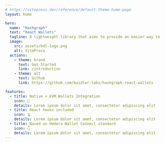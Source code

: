 ```yaml
---
# https://vitepress.dev/reference/default-theme-home-page
layout: home

hero:
  name: "Hashgraph"
  text: "React Wallets"
  tagline: A lightweight library that aims to provide an easier way to interact with the <a class="link" href="https://hedera.com/" target="_blank">Hedera</a> network from a UI perspective
  image:
    src: assets/bdl-logo.png
    alt: VitePress
  actions:
    - theme: brand
      text: Get Started
      link: /introduction
    - theme: alt
      text: Github
      link: https://github.com/buidler-labs/hashgraph-react-wallets

features:
  - title: Native + EVM Wallets Integration
    icon: 🔗
    details: Lorem ipsum dolor sit amet, consectetur adipiscing elit
  - title: React hooks included
    icon: 🪝
    details: Lorem ipsum dolor sit amet, consectetur adipiscing elit
  - title: Based on Hedera Wallet Connect standard
    icon: 👇
    details: Lorem ipsum dolor sit amet, consectetur adipiscing elit
---
```


